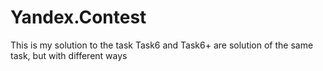 # Yandex.Contest
This is my solution to the task
Task6 and Task6+ are solution of the same task, but with different ways
